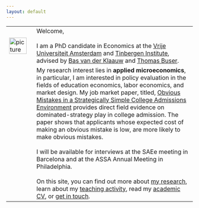 ```yaml
---
layout: default
---
```


|||
|-------------------------------------|----------------------------|
| <img src="{{ site.url }}/images/IMG_5500-Bearbeitet.jpg" alt="picture" style="width:90%;" > | Welcome, <br> <br> I am a PhD candidate in Economics at the [Vrije Universiteit Amsterdam](http://vu-economics.nl) and [Tinbergen Institute](http://tinbergen.nl), advised by [Bas van der Klaauw](http://personal.vu.nl/b.vander.klaauw/) and [Thomas Buser](https://sites.google.com/site/thomasbuser/).|
| | My research interest lies in <b>applied microeconomics</b>, in particular, I am interested in policy evaluation in the fields of education economics, labor economics, and market design. My job market paper, titled, [Obvious Mistakes in a Strategically Simple College Admissions Environment](http://papers.ssrn.com/sol3/papers.cfm?abstract_id=2993538) provides direct field evidence on dominated-strategy play in college admission. The paper shows that applicants whose expected cost of making an obvious mistake is low, are more likely to make obvious mistakes. <br> <br> I will be available for interviews at the SAEe meeting in Barcelona and at the ASSA Annual Meeting in Philadelphia. <br> <br> On this site, you can find out more about [my research](https://sovagos.github.io/1-research.html), learn about my [teaching activity](https://sovagos.github.io/2-basic.html), read my [academic CV](https://sovagos.github.io/3-CV.html), or [get in touch](https://sovagos.github.io/4-jekyll-advanced.html). |
